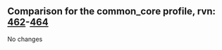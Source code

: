 ## Comparison for the common_core profile, rvn: [462](https://github.com/PRO100KatYT/FortniteProfileRevisions/tree/main/profiles/common_core/462%20common_core.json)-[464](https://github.com/PRO100KatYT/FortniteProfileRevisions/tree/main/profiles/common_core/464%20common_core.json)

No changes

